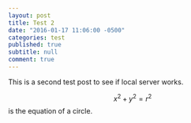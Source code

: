 ```yaml
---
layout: post
title: Test 2
date: "2016-01-17 11:06:00 -0500"
categories: test
published: true
subtitle: null
comment: true
---
```



This is a second test post to see if local server works. 


$$x^2 + y^2 = r^2$$ is the equation of a circle. 